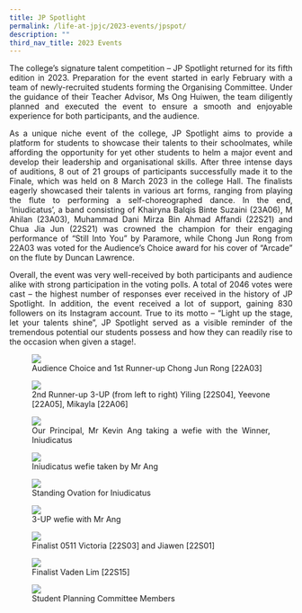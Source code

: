 ```yaml
---
title: JP Spotlight
permalink: /life-at-jpjc/2023-events/jpspot/
description: ""
third_nav_title: 2023 Events
---
```

<div align="justify">

<p>The college’s signature talent competition – JP Spotlight returned for its fifth edition in 2023. Preparation for the event started in early February with a team of newly-recruited students forming the Organising Committee. Under the guidance of their Teacher Advisor, Ms Ong Huiwen, the team diligently planned and executed the event to ensure a smooth and enjoyable experience for both participants, and the audience.</p>

<p>As a unique niche event of the college, JP Spotlight aims to provide a platform for students to showcase their talents to their schoolmates, while affording the opportunity for yet other students to helm a major event and develop their leadership and organisational skills. After three intense days of auditions, 8 out of 21 groups of participants successfully made it to the Finale, which was held on 8 March 2023 in the college Hall. The finalists eagerly showcased their talents in various art forms, ranging from playing the flute to performing a self-choreographed dance. In the end, ‘Iniudicatus’, a band consisting of Khairyna Balqis Binte Suzaini (23A06), M Ahilan (23A03), Muhammad Dani Mirza Bin Ahmad Affandi (22S21) and Chua Jia Jun (22S21) was crowned the champion for their engaging performance of “Still Into You” by Paramore, while Chong Jun Rong from 22A03 was voted for the Audience’s Choice award for his cover of “Arcade” on the flute by Duncan Lawrence.</p>

<p>Overall, the event was very well-received by both participants and audience alike with strong participation in the voting polls. A total of 2046 votes were cast – the highest number of responses ever received in the history of JP Spotlight. In addition, the event received a lot of support, gaining 830 followers on its Instagram account. True to its motto – “Light up the stage, let your talents shine”, JP Spotlight served as a visible reminder of the tremendous potential our students possess and how they can readily rise to the occasion when given a stage!.</p>

<figure>
<img src="/images/Life%20@%20JPJC/2023%20Events/JP%20spotlight/jpspot1.jpg">
<figcaption>Audience Choice and 1st Runner-up Chong Jun Rong [22A03]</figcaption></figure>	

<figure>
<img src="/images/Life%20@%20JPJC/2023%20Events/JP%20spotlight/jpspot2.jpg">
<figcaption>2nd Runner-up 3-UP (from left to right) Yiling [22S04], Yeevone [22A05], Mikayla [22A06]</figcaption></figure>
	
<figure>
<img src="/images/Life%20@%20JPJC/2023%20Events/JP%20spotlight/jpspot3.JPG">
<figcaption> Our Principal, Mr Kevin Ang taking a wefie with the Winner, Iniudicatus</figcaption></figure>
	
<figure>
<img src="/images/Life%20@%20JPJC/2023%20Events/JP%20spotlight/jpspot4.jpeg">
<figcaption> Iniudicatus wefie taken by Mr Ang</figcaption></figure>
	
<figure>
<img src="/images/Life%20@%20JPJC/2023%20Events/JP%20spotlight/jpspot5.JPG">
<figcaption> Standing Ovation for Iniudicatus</figcaption></figure>
	
<figure>
<img src="/images/Life%20@%20JPJC/2023%20Events/JP%20spotlight/jpspot6.jpeg">
<figcaption> 3-UP wefie with Mr Ang</figcaption></figure>
	
<figure>
<img src="/images/Life%20@%20JPJC/2023%20Events/JP%20spotlight/jpspot7.jpg">
<figcaption> Finalist 0511 Victoria [22S03] and Jiawen [22S01]</figcaption></figure>
	
<figure>
<img src="/images/Life%20@%20JPJC/2023%20Events/JP%20spotlight/jpspot8.jpg">
<figcaption>Finalist Vaden Lim [22S15]</figcaption></figure>
	
<figure>
<img src="/images/Life%20@%20JPJC/2023%20Events/JP%20spotlight/jpspot9.JPG">
<figcaption>Student Planning Committee Members</figcaption></figure>	
	
	
</div>